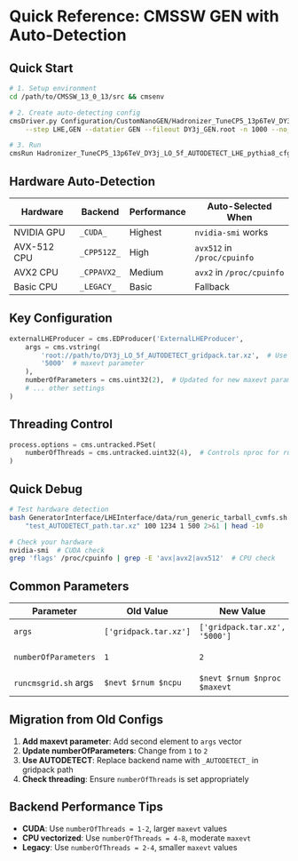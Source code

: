 # Quick Reference: CMSSW GEN with Auto-Detection

## Quick Start

```bash
# 1. Setup environment
cd /path/to/CMSSW_13_0_13/src && cmsenv

# 2. Create auto-detecting config
cmsDriver.py Configuration/CustomNanoGEN/Hadronizer_TuneCP5_13p6TeV_DY3j_LO_5f_AUTODETECT_LHE_pythia8_cff.py \
    --step LHE,GEN --datatier GEN --fileout DY3j_GEN.root -n 1000 --no_exec

# 3. Run
cmsRun Hadronizer_TuneCP5_13p6TeV_DY3j_LO_5f_AUTODETECT_LHE_pythia8_cfg.py
```

## Hardware Auto-Detection

| Hardware | Backend | Performance | Auto-Selected When |
|----------|---------|-------------|-------------------|
| NVIDIA GPU | `_CUDA_` | Highest | `nvidia-smi` works |
| AVX-512 CPU | `_CPP512Z_` | High | `avx512` in `/proc/cpuinfo` |
| AVX2 CPU | `_CPPAVX2_` | Medium | `avx2` in `/proc/cpuinfo` |
| Basic CPU | `_LEGACY_` | Basic | Fallback |

## Key Configuration

```python
externalLHEProducer = cms.EDProducer('ExternalLHEProducer',
    args = cms.vstring(
        'root://path/to/DY3j_LO_5f_AUTODETECT_gridpack.tar.xz',  # Use _AUTODETECT_
        '5000'  # maxevt parameter
    ),
    numberOfParameters = cms.uint32(2),  # Updated for new maxevt param
    # ... other settings
)
```

## Threading Control

```python
process.options = cms.untracked.PSet(
    numberOfThreads = cms.untracked.uint32(4),  # Controls nproc for runcmsgrid.sh
)
```

## Quick Debug

```bash
# Test hardware detection
bash GeneratorInterface/LHEInterface/data/run_generic_tarball_cvmfs.sh \
    "test_AUTODETECT_path.tar.xz" 100 1234 1 500 2>&1 | head -10

# Check your hardware
nvidia-smi  # CUDA check
grep 'flags' /proc/cpuinfo | grep -E 'avx|avx2|avx512'  # CPU check
```

## Common Parameters

| Parameter | Old Value | New Value | Notes |
|-----------|-----------|-----------|-------|
| `args` | `['gridpack.tar.xz']` | `['gridpack.tar.xz', '5000']` | Added maxevt |
| `numberOfParameters` | `1` | `2` | Updated count |
| `runcmsgrid.sh` args | `$nevt $rnum $ncpu` | `$nevt $rnum $nproc $maxevt` | New interface |

## Migration from Old Configs

1. **Add maxevt parameter**: Add second element to `args` vector
2. **Update numberOfParameters**: Change from `1` to `2`
3. **Use AUTODETECT**: Replace backend name with `_AUTODETECT_` in gridpack path
4. **Check threading**: Ensure `numberOfThreads` is set appropriately

## Backend Performance Tips

- **CUDA**: Use `numberOfThreads = 1-2`, larger `maxevt` values
- **CPU vectorized**: Use `numberOfThreads = 4-8`, moderate `maxevt`
- **Legacy**: Use `numberOfThreads = 2-4`, smaller `maxevt` values 